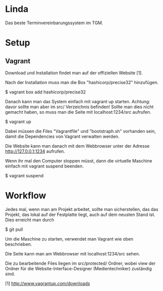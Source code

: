 Linda
=====

Das beste Terminvereinbarungssystem im TGM.

Setup
=====
Vagrant
-------

Download und Installation findet man auf der offiziellen Website [1].

Nach der Installation muss man die Box "hashicorp/precise32" hinzufügen.

$ vagrant box add hashicorp/precise32

Danach kann man das System einfach mit vagrant up starten. Achtung: davor sollte man aber im src/ Verzeichnis befinden! Sollte man dies nicht gemacht haben, so muss man die Seite mit localhost:1234/src aufrufen.

$ vagrant up

Dabei müssen die Files "Vagrantfile" und "bootstraph.sh" vorhanden sein, damit die Dependencies von Vagrant verwalten werden.

Die Website kann man danach mit dem Webbrowser unter der Adresse http://127.0.0.1:1234 aufrufen.

Wenn ihr mal den Computer stoppen müsst, dann die virtuelle Maschine einfach mit vagrant suspend beenden.

$ vagrant suspend

Workflow
========

Jedes mal, wenn man am Projekt arbeitet, sollte man sicherstellen, das das Projekt, das lokal auf der Festplatte liegt, auch auf dem neusten Stand ist. Dies erreicht man durch 

$ git pull

Um die Maschine zu starten, verwendet man Vagrant wie oben beschrieben.

Die Seite kann man am Webbrowser mit localhost:1234/src sehen.

Die zu bearbeitende Files liegen im src/protected/ Ordner, wobei view der Ordner für die Website-Interface-Designer (Medientechniker) zuständig sind. 

[1] http://www.vagrantup.com/downloads
